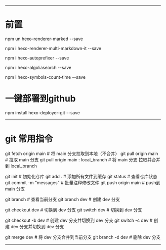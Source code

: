 ------
# 前置
npm un hexo-renderer-marked --save

npm i hexo-renderer-multi-markdown-it --save

npm i hexo-autoprefixer --save

npm i hexo-algoliasearch --save

npm i hexo-symbols-count-time --save

# 一键部署到github
npm install hexo-deployer-git --save

------
# git 常用指令
git fetch origin main					# 将 main 分支拉取到本地（不合并）
git pull origin main					# 拉取 main 分支
git pull origin main : local_branch		# 将 main 分支 拉取并合并到 local_branch

git init								# 初始化仓库
git add .								# 添加所有文件到缓存
git status							# 查看仓库状态
git commit -m "messages"				# 批量注释修改文件
git push origin main					# push到 main 分支

git branch							# 查看当前分支
git branch dev						# 创建 dev 分支

git checkout dev						# 切换到 dev 分支
git switch dev						# 切换到 dev 分支

git checkout -b dev					# 创建 dev 分支并切换到 dev 分支
git switch -c dev						# 创建 dev 分支并切换到 dev 分支

git merge dev						# 将 dev 分支合并到当前分支
git branch -d dev						# 删除 dev 分支

------
